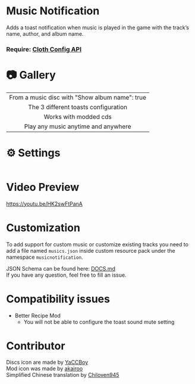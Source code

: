 # Music Notification

Adds a toast notification when music is played in the game with the track’s name, author, and album name.

### **Require**: [Cloth Config API](https://modrinth.com/mod/cloth-config)

# 📷 Gallery

<div>
    <table>
        <tr>
            <td align="middle">
                <img alt="" src="./img/disc1.png"/>
                <figcaption align="middle">From a music disc with "Show album name": true</figcaption>
            </td>
        </tr>
        <tr>
            <td align="middle">
                <img alt="" src="./img/toasts.png"/>
                <figcaption align="middle">The 3 different toasts configuration</figcaption>
            </td>
        </tr>
        <tr>
            <td align="middle">
                <img alt="" src="./img/modded1.png"/>
                <figcaption align="middle">Works with modded cds</figcaption> 
            </td>
        </tr> 
        <tr>
            <td align="middle">
                <img alt="" src="./img/jukebox.png"/>
                <figcaption align="middle">Play any music anytime and anywhere</figcaption> 
            </td>
        </tr>
    </table>
</div>

# ⚙ Settings

<img alt="" src="./img/config.png">

# Video Preview

https://youtu.be/HK2swFtPanA

# Customization

To add support for custom music or customize existing tracks you need to add a file named `musics.json` inside custom resource pack under the namespace `musicnotification`.

JSON Schema can be found here: [DOCS.md](./DOCS.md)  
If you have any question, feel free to fill an issue.

# Compatibility issues

- Better Recipe Mod
  - You will not be able to configure the toast sound mute setting

# Contributor

Discs icon are made by [YaCCBoy](https://github.com/YaCCBoy)  
Mod icon was made by [akairoo](https://dribbble.com/akairoo)  
Simplified Chinese translation by [Chiloven945](https://github.com/Chiloven945)
